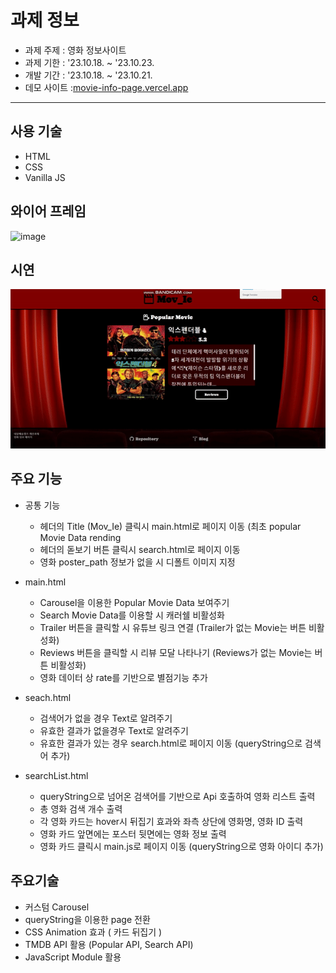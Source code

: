 # 과제 정보

- 과제 주제 : 영화 정보사이트
- 과제 기한 : '23.10.18. ~ '23.10.23.
- 개발 기간 : '23.10.18. ~ '23.10.21.
- 데모 사이트 :[movie-info-page.vercel.app](https://movie-info-page.vercel.app/)

<hr>

## 사용 기술

- HTML
- CSS
- Vanilla JS

## 와이어 프레임

![image](https://github.com/kms99/movieInfoPage/assets/29966870/8b1116b8-6e6d-4984-b1ae-38629295c416)

## 시연

![image](<https://github.com/kms99/movieInfoPage/blob/8852cc776b7f4b2b4fda50c3441f0c8b1ae74b7f/ezgif.com-video-to-gif%20(5).gif>)

## 주요 기능

- 공통 기능

  - 헤더의 Title (Mov_Ie) 클릭시 main.html로 페이지 이동 (최초 popular Movie Data rending
  - 헤더의 돋보기 버튼 클릭시 search.html로 페이지 이동
  - 영화 poster_path 정보가 없을 시 디폴트 이미지 지정

- main.html

  - Carousel을 이용한 Popular Movie Data 보여주기
  - Search Movie Data를 이용할 시 캐러쉘 비활성화
  - Trailer 버튼을 클릭할 시 유튜브 링크 연결 (Trailer가 없는 Movie는 버튼 비활성화)
  - Reviews 버튼을 클릭할 시 리뷰 모달 나타나기 (Reviews가 없는 Movie는 버튼 비활성화)
  - 영화 데이터 상 rate를 기반으로 별점기능 추가

- seach.html

  - 검색어가 없을 경우 Text로 알려주기
  - 유효한 결과가 없을경우 Text로 알려주기
  - 유효한 결과가 있는 경우 search.html로 페이지 이동 (queryString으로 검색어 추가)

- searchList.html
  - queryString으로 넘어온 검색어를 기반으로 Api 호출하여 영화 리스트 출력
  - 총 영화 검색 개수 출력
  - 각 영화 카드는 hover시 뒤집기 효과와 좌측 상단에 영화명, 영화 ID 출력
  - 영화 카드 앞면에는 포스터 뒷면에는 영화 정보 출력
  - 영화 카드 클릭시 main.js로 페이지 이동 (queryString으로 영화 아이디 추가)

## 주요기술

- 커스텀 Carousel
- queryString을 이용한 page 전환
- CSS Animation 효과 ( 카드 뒤집기 )
- TMDB API 활용 (Popular API, Search API)
- JavaScript Module 활용
